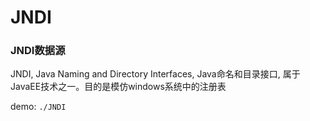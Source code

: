 # JNDI

### JNDI数据源  

JNDI, Java Naming and Directory Interfaces, Java命名和目录接口,  属于JavaEE技术之一。目的是模仿windows系统中的注册表  

demo: `./JNDI`